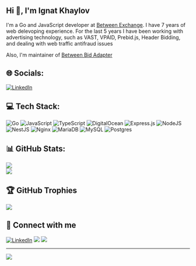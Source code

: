 ## Hi 👋, I'm Ignat Khaylov

I'm a Go and JavaScript developer at [Between Exchange](https://betweenx.com). I have 7 years of web delevoping experience. For the last 5 years I have been working with advertising technology, such as VAST, VPAID, Prebid.js, Header Bidding, and dealing with web traffic antifraud issues

Also, I'm maintainer of [Between Bid Adapter](https://github.com/prebid/Prebid.js/pulls?q=is%3Apr+author%3Aignat-one)


## 🌐 Socials:
[![LinkedIn](https://img.shields.io/badge/LinkedIn-%230077B5.svg?logo=linkedin&logoColor=white)](https://linkedin.com/in/ignat-khaylov) 

## 💻 Tech Stack:
![Go](https://img.shields.io/badge/go-%2300ADD8.svg?style=flat&logo=go&logoColor=white) ![JavaScript](https://img.shields.io/badge/javascript-%23323330.svg?style=flat&logo=javascript&logoColor=%23F7DF1E) ![TypeScript](https://img.shields.io/badge/typescript-%23007ACC.svg?style=flat&logo=typescript&logoColor=white) ![DigitalOcean](https://img.shields.io/badge/DigitalOcean-%230167ff.svg?style=flat&logo=digitalOcean&logoColor=white) ![Express.js](https://img.shields.io/badge/express.js-%23404d59.svg?style=flat&logo=express&logoColor=%2361DAFB) ![NodeJS](https://img.shields.io/badge/node.js-6DA55F?style=flat&logo=node.js&logoColor=white) ![NestJS](https://img.shields.io/badge/nestjs-%23E0234E.svg?style=flat&logo=nestjs&logoColor=white) ![Nginx](https://img.shields.io/badge/nginx-%23009639.svg?style=flat&logo=nginx&logoColor=white) ![MariaDB](https://img.shields.io/badge/MariaDB-003545?style=flat&logo=mariadb&logoColor=white) ![MySQL](https://img.shields.io/badge/mysql-%2300f.svg?style=flat&logo=mysql&logoColor=white) ![Postgres](https://img.shields.io/badge/postgres-%23316192.svg?style=flat&logo=postgresql&logoColor=white)
## 📊 GitHub Stats:
![](https://github-readme-stats.vercel.app/api?username=ignat-one&theme=radical&hide_border=false&include_all_commits=true&count_private=true)<br/>
![](https://github-readme-streak-stats.herokuapp.com/?user=ignat-one&theme=radical&hide_border=false)<br/>
<!-- ![](https://github-readme-stats.vercel.app/api/top-langs/?username=ignat-one&theme=radical&hide_border=false&include_all_commits=true&count_private=true&layout=compact) -->

## 🏆 GitHub Trophies
![](https://github-profile-trophy.vercel.app/?username=ignat-one&theme=radical&no-frame=false&no-bg=false&margin-w=4)

## 🤝 Connect with me
[![LinkedIn](https://img.shields.io/badge/LinkedIn-%230077B5.svg?logo=linkedin&logoColor=white)](https://linkedin.com/in/ignat-khaylov) 
[![](https://img.shields.io/badge/ignat@ignat.one%20-%23E62B1E.svg?&logo=mail.ru&logoColor=white)](mailto:ignat@ignat.one)
[![](https://img.shields.io/badge/ignat.one%20-%23FFA500.svg?&logo=rss&logoColor=white)](https://ignat.one) 

---
[![](https://visitcount.itsvg.in/api?id=ignat-one&icon=0&color=6)](https://visitcount.itsvg.in)
